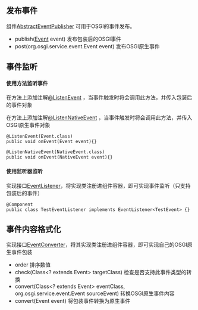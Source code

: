 ## 发布事件

组件[AbstractEventPublisher](https://github.com/guyi-maple/ipojo/blob/master/src/main/java/tech/guyi/ipojo/application/osgi/event/AbstractEventPublisher.java) 可用于OSGI的事件发布。

* publish([Event](https://github.com/guyi-maple/ipojo/blob/master/src/main/java/tech/guyi/ipojo/application/osgi/event/interfaces/Event.java) event) 发布包装后的OSGI事件
* post(org.osgi.service.event.Event event) 发布OSGI原生事件

## 事件监听

#### 使用方法监听事件
在方法上添加注解[@ListenEvent](https://github.com/guyi-maple/ipojo/blob/master/src/main/java/tech/guyi/ipojo/application/osgi/event/annotation/ListenEvent.java) ，当事件触发时将会调用此方法，并传入包装后的事件对象

在方法上添加注解[@ListenNativeEvent](https://github.com/guyi-maple/ipojo/blob/master/src/main/java/tech/guyi/ipojo/application/osgi/event/annotation/ListenNativeEvent.java) ，当事件触发时将会调用此方法，并传入OSGI原生事件对象

```
@ListenEvent(Event.class)
public void onEvent(Event event){}
```

```
@ListenNativeEvent(NativeEvent.class)
public void onEvent(NativeEvent event){}
```

#### 使用监听器监听

实现接口[EventListener](https://github.com/guyi-maple/ipojo/blob/master/src/main/java/tech/guyi/ipojo/application/osgi/event/interfaces/EventListener.java)，将实现类注册进组件容器，即可实现事件监听（只支持包装后的事件）

```
@Component
public class TestEventListener implements EventListener<TestEvent> {}
```

## 事件内容格式化

实现接口[EventConverter](https://github.com/guyi-maple/ipojo/blob/master/src/main/java/tech/guyi/ipojo/application/osgi/event/interfaces/EventConverter.java)，将其实现类注册进组件容器，即可实现自己的OSGI原生事件包装

* order 排序数值
* check(Class<? extends Event> targetClass) 检查是否支持此事件类型的转换
* convert(Class<? extends Event> eventClass, org.osgi.service.event.Event sourceEvent) 转换OSGI原生事件内容
* convert(Event event) 将包装事件转换为原生事件